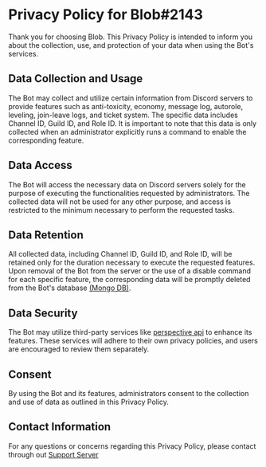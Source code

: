 # Privacy Policy for Blob#2143
Thank you for choosing Blob. This Privacy Policy is intended to inform you about the collection, use, and protection of your data when using the Bot's services.

## Data Collection and Usage
The Bot may collect and utilize certain information from Discord servers to provide features such as anti-toxicity, economy, message log, autorole, leveling, join-leave logs, and ticket system. The specific data includes Channel ID, Guild ID, and Role ID. It is important to note that this data is only collected when an administrator explicitly runs a command to enable the corresponding feature.

## Data Access
The Bot will access the necessary data on Discord servers solely for the purpose of executing the functionalities requested by administrators. The collected data will not be used for any other purpose, and access is restricted to the minimum necessary to perform the requested tasks.

## Data Retention
All collected data, including Channel ID, Guild ID, and Role ID, will be retained only for the duration necessary to execute the requested features. Upon removal of the Bot from the server or the use of a disable command for each specific feature, the corresponding data will be promptly deleted from the Bot's database [(Mongo DB)](https://www.mongodb.com/).

## Data Security
The Bot may utilize third-party services like [perspective api](https://perspectiveapi.com/) to enhance its features. These services will adhere to their own privacy policies, and users are encouraged to review them separately.

## Consent
By using the Bot and its features, administrators consent to the collection and use of data as outlined in this Privacy Policy.

## Contact Information
For any questions or concerns regarding this Privacy Policy, please contact through out [Support Server](https://discord.gg/RWSEj6JrjJ)
